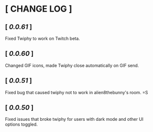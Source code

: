 # [ CHANGE LOG ]

  
## [ _0.0.61_ ]  

Fixed Twiphy to work on Twitch beta.  
  
## [ _0.0.60_ ]  

Changed GIF icons, made Twiphy close automatically on GIF send.  
  
## [ _0.0.51_ ]  

Fixed bug that caused twiphy not to work in alien8thebunny's room. =S  
  
## [ _0.0.50_ ]  

Fixed issues that broke twiphy for users with dark mode and other UI options toggled.  
